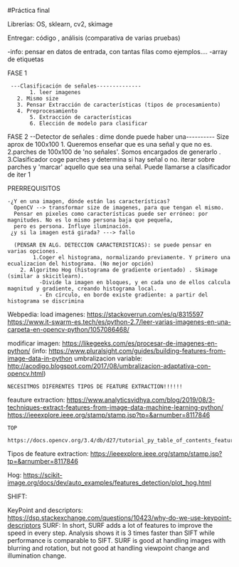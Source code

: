 #Práctica final


Librerías: OS, sklearn, cv2, skimage

Entregar: código , análisis (comparativa de varias pruebas) 

-info: pensar en datos de entrada, con tantas filas como ejemplos....
      -array de etiquetas
	
 FASE 1

     ---Clasificación de señales--------------
           1. leer imagenes
	   2. Mismo size
	   3. Pensar Extracción de características (tipos de procesamiento)
	   4. Preprocesamiento
           5. Extracción de características
           6. Elección de modelo para clasificar

 FASE 2
            --Detector de señales : dime donde puede haber una---------- Size aprox de 100x100
            1. Queremos enseñar que es una señal y que no es.
            2.parches de 100x100 de 'no señales'. Somos encargados de generarlo . 
            3.Clasificador coge parches y determina si hay señal o no. 
              iterar sobre parches y 'marcar' aquello que sea una señal. Puede llamarse a clasificador de iter 1
           


PRERREQUISITOS 
           
    -¿Y en una imagen, dónde están las características?  
      OpenCV --> transformar size de imagenes, para que tengan el mismo.
      Pensar en pixeles como características puede ser erróneo: por magnitudes. No es lo mismo persona baja que pequeña,
      pero es persona. Influye iluminación. 
     ¿y si la imagen está girada? ---> fallo 

      (PENSAR EN ALG. DETECCION CARACTERISTICAS): se puede pensar en varias opciones. 
            1.Coger el histograma, normalizando previamente. Y primero una ecualizacion del histograma. (No mejor opción)
	    2. Algoritmo Hog (histograma de gradiente orientado) . Skimage (similar a skicitlearn). 
              -Divide la imagen en bloques, y en cada uno de ellos calcula magnitud y gradiente, creando histograma local. 
              - En círculo, en borde existe gradiente: a partir del histograma se discrimina  

Webpedia:
load imagenes:
	https://stackoverrun.com/es/q/8315597
	https://www.it-swarm-es.tech/es/python-2.7/leer-varias-imagenes-en-una-carpeta-en-opencv-python/1057086468/
	
modificar imagen:
	https://likegeeks.com/es/procesar-de-imagenes-en-python/
(info:
	https://www.pluralsight.com/guides/building-features-from-image-data-in-python
umbralizacion variable:
	http://acodigo.blogspot.com/2017/08/umbralizacion-adaptativa-con-opencv.html)
	
	NECESITMOS DIFERENTES TIPOS DE FEATURE EXTRACTION!!!!!!
	
feauture extraction:
	https://www.analyticsvidhya.com/blog/2019/08/3-techniques-extract-features-from-image-data-machine-learning-python/
	https://ieeexplore.ieee.org/stamp/stamp.jsp?tp=&arnumber=8117846
	
	TOP
		https://docs.opencv.org/3.4/db/d27/tutorial_py_table_of_contents_feature2d.html
		
Tipos de feature extraction:
	https://ieeexplore.ieee.org/stamp/stamp.jsp?tp=&arnumber=8117846
	
Hog:  https://scikit-image.org/docs/dev/auto_examples/features_detection/plot_hog.html

SHIFT:

KeyPoint and descriptors: https://dsp.stackexchange.com/questions/10423/why-do-we-use-keypoint-descriptors
SURF:
	In short, SURF adds a lot of features to improve the speed in every step.
	Analysis shows it is 3 times faster than SIFT while performance is comparable to SIFT.
	SURF is good at handling images with blurring and rotation, but not good at handling viewpoint change and illumination change.
	

